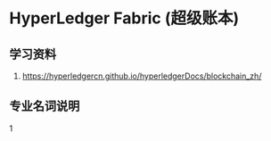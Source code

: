 # HyperLedger Fabric (超级账本)

## 学习资料

1. https://hyperledgercn.github.io/hyperledgerDocs/blockchain_zh/



## 专业名词说明

1

